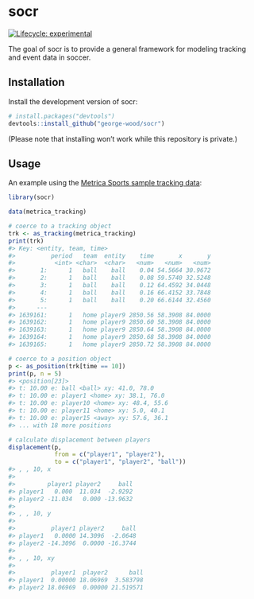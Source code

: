 
<!-- README.md is generated from README.Rmd. Please edit that file -->

# socr

<!-- badges: start -->

[![Lifecycle:
experimental](https://img.shields.io/badge/lifecycle-experimental-orange.svg)](https://lifecycle.r-lib.org/articles/stages.html#experimental)
<!-- badges: end -->

The goal of socr is to provide a general framework for modeling tracking
and event data in soccer.

## Installation

Install the development version of socr:

``` r
# install.packages("devtools")
devtools::install_github("george-wood/socr")
```

(Please note that installing won’t work while this repository is
private.)

## Usage

An example using the [Metrica Sports sample tracking
data](https://github.com/metrica-sports/sample-data):

``` r
library(socr)

data(metrica_tracking)

# coerce to a tracking object
trk <- as_tracking(metrica_tracking)
print(trk)
#> Key: <entity, team, time>
#>          period   team  entity    time       x       y
#>           <int> <char>  <char>   <num>   <num>   <num>
#>       1:      1   ball    ball    0.04 54.5664 30.9672
#>       2:      1   ball    ball    0.08 59.5740 32.5248
#>       3:      1   ball    ball    0.12 64.4592 34.0448
#>       4:      1   ball    ball    0.16 66.4152 33.7848
#>       5:      1   ball    ball    0.20 66.6144 32.4560
#>      ---                                              
#> 1639161:      1   home player9 2850.56 58.3908 84.0000
#> 1639162:      1   home player9 2850.60 58.3908 84.0000
#> 1639163:      1   home player9 2850.64 58.3908 84.0000
#> 1639164:      1   home player9 2850.68 58.3908 84.0000
#> 1639165:      1   home player9 2850.72 58.3908 84.0000

# coerce to a position object
p <- as_position(trk[time == 10])
print(p, n = 5)
#> <position[23]>
#> t: 10.00 e: ball <ball> xy: 41.0, 78.0    
#> t: 10.00 e: player1 <home> xy: 38.1, 76.0 
#> t: 10.00 e: player10 <home> xy: 48.4, 55.6
#> t: 10.00 e: player11 <home> xy: 5.0, 40.1 
#> t: 10.00 e: player15 <away> xy: 57.6, 36.1
#> ... with 18 more positions

# calculate displacement between players
displacement(p,
             from = c("player1", "player2"),
             to = c("player1", "player2", "ball"))
#> , , 10, x
#> 
#>         player1 player2     ball
#> player1   0.000  11.034  -2.9292
#> player2 -11.034   0.000 -13.9632
#> 
#> , , 10, y
#> 
#>          player1 player2     ball
#> player1   0.0000 14.3096  -2.0648
#> player2 -14.3096  0.0000 -16.3744
#> 
#> , , 10, xy
#> 
#>          player1  player2      ball
#> player1  0.00000 18.06969  3.583798
#> player2 18.06969  0.00000 21.519571
```
